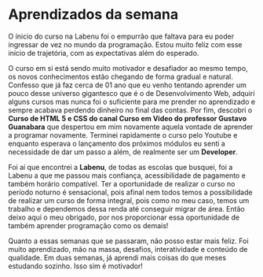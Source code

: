 # Aprendizados da semana

O ínicio do curso na Labenu foi o empurrão que faltava para eu poder ingressar de vez no mundo da programação. Estou muito feliz com esse início de trajetória, com as expectativas além do esperado.

O curso em si está sendo muito motivador e desafiador ao mesmo tempo, os novos conhecimentos estão chegando de forma gradual e natural. Confesso que já faz cerca de 01 ano que eu venho tentando  aprender um pouco desse universo gigantesco que é o de Desenvolvimento Web, adquiri alguns cursos mas nunca foi o suficiente para me prender no aprendizado e sempre acabava perdendo dinheiro no final das contas. Por fim, descobri o **Curso de HTML 5 e CSS do canal Curso em Video do professor Gustavo Guanabara** que despertou em mim novamente aquela vontade de aprender a programar novamente. Terminei rapidamente o curso pelo Youtube e enquanto esperava o lançamento dos próximos módulos eu senti a necessidade de dar um passo a além, de realmente ser um **Developer**.

Foi aí que encontrei a **Labenu**, de todas as escolas que busquei, foi a Labenu a que me passou mais confiança, acessibilidade de pagamento e também horário compatível. Ter a oportunidade de realizar o curso no período noturno é sensacional, pois afinal nem todos temos a possibilidade de realizar um curso de forma integral, pois como no meu caso, temos um trabalho e dependemos dessa renda até conseguir migrar de área. Então deixo aqui o meu obrigado, por nos proporcionar essa oportunidade de também aprender programação como os demais!

Quanto a essas semanas que se passaram, não posso estar mais feliz. Foi muito aprendizado, mão na massa, desafios, interatividade e conteúdo de qualidade. Em duas semanas, já aprendi mais coisas do que meses estudando sozinho. Isso sim é motivador!
